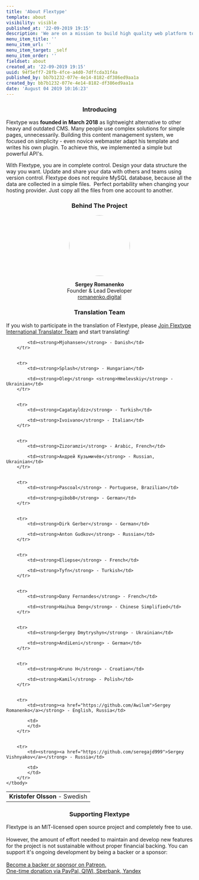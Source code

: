 ```yaml
---
title: 'About Flextype'
template: about
visibility: visible
published_at: '22-09-2019 19:15'
description: 'We are on a mission to build high quality web platform to develop fast, flexible, easier to manage websites with Flextype!'
menu_item_title: ''
menu_item_url: ''
menu_item_target: _self
menu_item_order: ''
fieldset: about
created_at: '22-09-2019 19:15'
uuid: 94f5eff7-28fb-4fce-a4d0-7dffcda31f4a
published_by: bb7b1232-077e-4e14-8182-df386ed9aa1a
created_by: bb7b1232-077e-4e14-8182-df386ed9aa1a
date: 'August 04 2019 10:16:23'
---
```


<h3 class="h3" style="text-align: center;">Introducing</h3>

<p>Flextype was <strong>founded in March 2018</strong> as lightweight alternative to other heavy and outdated CMS. Many people use complex solutions for simple pages, unnecessarily. Building this content management system, we focused on simplicity - even novice webmaster adapt his template and writes his own plugin. To achieve this, we implemented a simple but powerful API's.</p>

<p>With Flextype, you are in complete control. Design your data structure the way you want. Update and share your data with others and teams using version control. Flextype does not require MySQL database, because all the data are collected in a simple files. &nbsp;Perfect portability when changing your hosting provider. Just copy all the files from one account to another.&nbsp;</p>

<h3 class="h3" style="text-align: center;">Behind The Project</h3>

<p style="text-align:center;">
  <img alt="" src="https://avatars0.githubusercontent.com/u/477114?s=460&v=4" style="border-radius:50%; width: 164px;" /><br />
</p>

<p style="text-align:center;">
  <strong>Sergey Romanenko</strong><br /> Founder & Lead Developer<br />
<a href="http://romanenko.digital">romanenko.digital</a></p>

<h3 class="h3" style="text-align: center;">Translation Team</h3>

<p>If you wish to participate in the translation of Flextype, please <a href="https://crowdin.com/project/flextype/invite">Join Flextype International Translator Team</a> and start translating!</p>

<table class="table">
    <tbody>
        <tr>
            <td><strong>Kristofer Olsson</strong> - Swedish</td>

            <td><strong>Mjohansen</strong> - Danish</td>
        </tr>


        <tr>
            <td><strong>Splash</strong> - Hungarian</td>

            <td><strong>Oleg</strong> <strong>Hmelevskiy</strong> - Ukrainian</td>
        </tr>


        <tr>
            <td><strong>Cagatayldzz</strong> - Turkish</td>

            <td><strong>Ivoivano</strong> - Italian</td>
        </tr>


        <tr>
            <td><strong>Zizoramzi</strong> - Arabic, French</td>

            <td><strong>Андрей Кузьмичёв</strong> - Russian, Ukrainian</td>
        </tr>


        <tr>
            <td><strong>Pascoal</strong> - Portuguese, Brazilian</td>

            <td><strong>gibob8</strong> - German</td>
        </tr>


        <tr>
            <td><strong>Dirk Gerber</strong> - German</td>

            <td><strong>Anton Gudkov</strong> - Russian</td>
        </tr>


        <tr>
            <td><strong>Eliepse</strong> - French</td>

            <td><strong>Tyfn</strong> - Turkish</td>
        </tr>


        <tr>
            <td><strong>Dany Fernandes</strong> - French</td>

            <td><strong>Haihua Deng</strong> - Chinese Simplified</td>
        </tr>


        <tr>
            <td><strong>Sergey Dmytryshyn</strong> - Ukrainian</td>

            <td><strong>AndiLeni</strong> - German</td>
        </tr>


        <tr>
            <td><strong>Kruno H</strong> - Croatian</td>

            <td><strong>Kamil</strong> - Polish</td>
        </tr>


        <tr>
            <td><strong><a href="https://github.com/Awilum">Sergey Romanenko</a></strong> - English, Russia</td>

            <td>
            </td>
        </tr>


        <tr>
            <td><strong><a href="https://github.com/seregajd999">Sergey Vishnyakov</a></strong> - Russia</td>

            <td>
            </td>
        </tr>
    </tbody>
</table>

<h3 class="h3" style="text-align: center;">Supporting Flextype</h3>

<p>
  Flextype is an MIT-licensed open source project and completely free to use.<br /> <br /> However, the amount of effort needed to maintain and develop new features for the project is not sustainable without proper financial backing. You can support it's ongoing development by being a backer or a sponsor:<br /> <br />
<a href="https://www.patreon.com/awilum">Become a backer or sponsor on Patreon.</a><br />
<a href="http://flextype.org/en/one-time-donation">One-time donation via PayPal, QIWI, Sberbank, Yandex</a>





</p>
